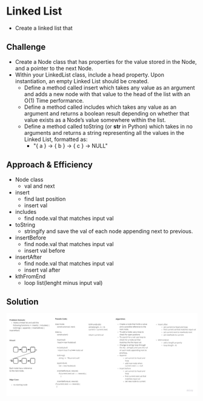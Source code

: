 # Linked List

- Create a linked list that 
<!-- Short summary or background information -->

## Challenge

- Create a Node class that has properties for the value stored in the Node, and a pointer to the next Node.
- Within your LinkedList class, include a head property. Upon instantiation, an empty Linked List should be created.
    - Define a method called insert which takes any value as an argument and adds a new node with that value to the head of the list with an O(1) Time performance.
    - Define a method called includes which takes any value as an argument and returns a boolean result depending on whether that value exists as a Node’s value somewhere within the list.
    - Define a method called toString (or __str__ in Python) which takes in no arguments and returns a string representing all the values in the Linked List, formatted as:
        - "{ a } -> { b } -> { c } -> NULL"
<!-- Description of the challenge -->

## Approach & Efficiency
<!-- What approach did you take? Why? What is the Big O space/time for this approach? -->

- Node class
    - val and next
- insert  
    - find last position
    - insert val
- includes 
    - find node.val that matches input val
- toString
    - stringify and save the val of each node appending next to previous.
- insertBefore 
    - find node.val that matches input val
    - insert val before
- insertAfter 
    - find node.val that matches input val
    - insert val after
- kthFromEnd
    - loop list(lenght minus input val)


## Solution
<!-- Embedded whiteboard image -->
![WhiteBoard](./linked-list-CC07.jpg)
